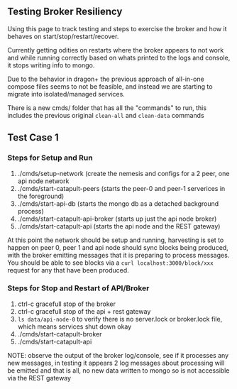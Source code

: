 
## Testing Broker Resiliency

Using this page to track testing and steps to exercise the broker and how it behaves on start/stop/restart/recover.

Currently getting odities on restarts where the broker appears to not work and while running correctly based on whats printed to the logs and console, it stops writing info to mongo.

Due to the behavior in dragon+ the previous approach of all-in-one compose files seems to not be feasible, and instead we are starting to migrate into isolated/managed services.

There is a new cmds/ folder that has all the "commands" to run, this includes the previous original `clean-all` and `clean-data` commands

## Test Case 1

### Steps for Setup and Run

 1) ./cmds/setup-network          (create the nemesis and configs for a 2 peer, one api node network
 2) ./cmds/start-catapult-peers   (starts the peer-0 and peer-1 serverices in the foreground)
 3) ./cmds/start-api-db           (starts the mongo db as a detached background process)
 4) ./cmds/start-catapult-api-broker  (starts up just the api node broker)
 5) ./cmds/start-catapult-api     (starts the api node and the REST gateway)

At this point the network should be setup and running, harvesting is set to happen on peer 0, peer 1 and api node should sync blocks being produced, with the broker emitting messages that it is preparing to process messages. You should be able to see blocks via a `curl localhost:3000/block/xxx` request for any that have been produced.

### Steps for Stop and Restart of API/Broker

 1) ctrl-c gracefull stop of the broker
 2) ctrl-c gracefull stop of the api + rest gateway
 3) `ls data/api-node-0` to verify there is no server.lock or broker.lock file, which means services shut down okay
 4) ./cmds/start-catapult-broker
 5) ./cmds/start-catapult-api

NOTE: observe the output of the broker log/console, see if it processes any new messages, in testing it appears 2 log messages about processing will be emitted and that is all, no new data written to mongo so is not accessible via the REST gateway
